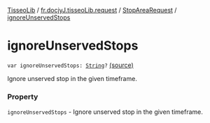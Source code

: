 [TisseoLib](../../index.md) / [fr.docjyJ.tisseoLib.request](../index.md) / [StopAreaRequest](index.md) / [ignoreUnservedStops](./ignore-unserved-stops.md)

# ignoreUnservedStops

`var ignoreUnservedStops: `[`String`](https://kotlinlang.org/api/latest/jvm/stdlib/kotlin/-string/index.html)`?` [(source)](https://github.com/docjyj/tisseoLib/tree/master/src/main/kotlin/fr/docjyJ/tisseoLib/request/StopAreaRequest.kt#L49)

Ignore unserved stop in the given timeframe.

### Property

`ignoreUnservedStops` - Ignore unserved stop in the given timeframe.